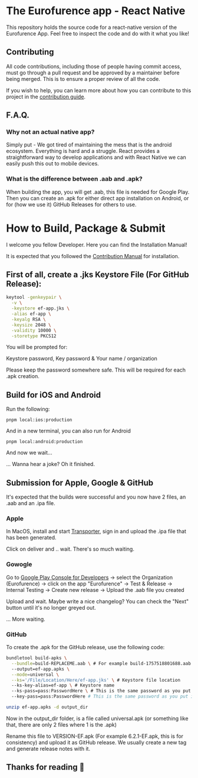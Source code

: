 # The Eurofurence app - React Native

This repository holds the source code for a react-native version of the Eurofurence App. Feel free to inspect the code and do with it what you like!

## Contributing

All code contributions, including those of people having commit access, must go through a pull request and be approved by a maintainer before being merged. This is to ensure a proper review of all the code.

If you wish to help, you can learn more about how you can contribute to this project in the [contribution guide](CONTRIBUTING.md).

## F.A.Q.

### Why not an actual native app?

Simply put - We got tired of maintaining the mess that is the android ecosystem. Everything is hard and a struggle. React provides a straightforward way to develop applications and with React Native we can easily push this out to mobile devices.

### What is the difference between .aab and .apk?

When building the app, you will get .aab, this file is needed for Google Play. Then you can create an .apk for either direct app installation on Android, or for (how we use it) GitHub Releases for others to use.

# How to Build, Package & Submit

I welcome you fellow Developer. Here you can find the Installation Manual!

It is expected that you followed the [Contribution Manual](https://github.com/eurofurence/ef-app_react-native/blob/main/CONTRIBUTING.md) for installation.

## First of all, create a .jks Keystore File (For GitHub Release):

```bash
keytool -genkeypair \
  -v \
  -keystore ef-app.jks \
  -alias ef-app \
  -keyalg RSA \
  -keysize 2048 \
  -validity 10000 \
  -storetype PKCS12
```

You will be prompted for:

Keystore password, Key password & Your name / organization

Please keep the password somewhere safe. This will be required for each .apk creation.

## Build for iOS and Android

Run the following:

`pnpm local:ios:production`

And in a new terminal, you can also run for Android

`pnpm local:android:production`

And now we wait...

... Wanna hear a joke? Oh it finished.

## Submission for Apple, Google & GitHub

It's expected that the builds were successful and you now have 2 files, an .aab and an .ipa file.

### Apple

In MacOS, install and start [Transporter](https://apps.apple.com/app/transporter/id1450874784?mt=12), sign in and upload the .ipa file that has been generated.

Click on deliver and .. wait. There's so much waiting.

### Gowogle

Go to [Google Play Console for Developers](https://play.google.com/console/developers) -> select the Organization (Eurofurence) -> click on the app "Eurofurence" -> Test & Release -> Internal Testing -> Create new release -> Upload the .aab file you created

Upload and wait. Maybe write a nice changelog? You can check the "Next" button until it's no longer greyed out.

... More waiting.

### GitHub

To create the .apk for the GitHub release, use the following code:

```bash
bundletool build-apks \
  --bundle=build-REPLACEME.aab \ # For example build-1757518801688.aab
  --output=ef-app.apks \
  --mode=universal \
  --ks='/File/Location/Here/ef-app.jks' \ # Keystore file location
  --ks-key-alias=ef-app \ # Keystore name
  --ks-pass=pass:PasswordHere \ # This is the same password as you put in above
  --key-pass=pass:PasswordHere # This is the same password as you put in above

unzip ef-app.apks -d output_dir
```

Now in the output_dir folder, is a file called universal.apk (or something like that, there are only 2 files where 1 is the .apk)

Rename this file to VERSION-EF.apk (For example 6.2.1-EF.apk, this is for consistency) and upload it as GitHub release. We usually create a new tag and generate release notes with it.

## Thanks for reading 🧡
